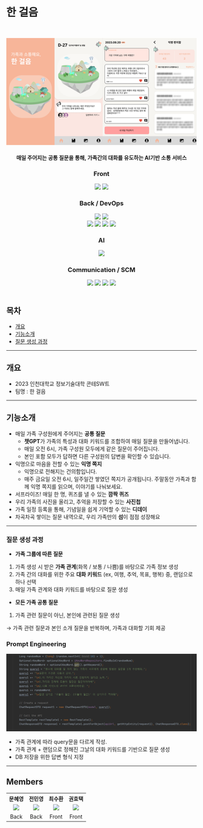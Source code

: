 # **한 걸음**

<br>

<div align="center">

![Alt text](docs/pages.png)

#### 매일 주어지는 공통 질문을 통해, 가족간의 대화를 유도하는 AI기반 소통 서비스

### Front
 <img src="https://img.shields.io/badge/javascript-F7DF1E?style=for-the-badge&logo=javascript&logoColor=black"> 
<img src="https://img.shields.io/badge/react-61DAFB?style=for-the-badge&logo=react&logoColor=black"> 


### Back / DevOps 
<img src="https://img.shields.io/badge/java-007396?style=for-the-badge&logo=java&logoColor=white"> 
<img src="https://img.shields.io/badge/springboot-6DB33F?style=for-the-badge&logo=springboot&logoColor=white">
<br>

<img src="https://img.shields.io/badge/mysql-4479A1?style=for-the-badge&logo=mysql&logoColor=white">
<img src="https://img.shields.io/badge/amazons3-569A31?style=for-the-badge&logo=amazons3&logoColor=#white">
<img src="https://img.shields.io/badge/amazonaws-232F3E?style=for-the-badge&logo=amazonaws&logoColor=#white">
<img src="https://img.shields.io/badge/firebase-FFCA28?style=for-the-badge&logo=firebase&logoColor=white">
<br>

### AI
<img src="https://img.shields.io/badge/chat gpt-412991?style=for-the-badge&logo=openai&logoColor=black"> 

### Communication / SCM
<img src="https://img.shields.io/badge/discord-5865F2?style=for-the-badge&logo=discord&logoColor=white">
<img src="https://img.shields.io/badge/notion-000000?style=for-the-badge&logo=firebase&logoColor=white">
<img src="https://img.shields.io/badge/googledrive-4285F4?style=for-the-badge&logo=googledrive&logoColor=white">
<img src="https://img.shields.io/badge/github-181717?style=for-the-badge&logo=github&logoColor=white">

</div>

<br>

## 목차
- [ 개요 ](#개요)
- [ 기능소개 ](#기능소개)
- [ 질문 생성 과정 ](#질문생성과정)
- - -
## 개요
- 2023 인천대학교 정보기술대학 콘테SW트
- 팀명 : 한 걸음

- - -

## 기능소개

- 매일 가족 구성원에게 주어지는 **공통 질문**
    - **챗GPT**가 가족의 특성과 대화 키워드를 조합하여 매일 질문을 만들어냅니다.
    - 매일 오전 6시, 가족 구성원 모두에게 같은 질문이 주어집니다.
    - 본인 포함 모두가 답하면 다른 구성원의 답변을 확인할 수 있습니다.
- 익명으로 마음을 전할 수 있는 **익명 쪽지**
    - 익명으로 전해지는 건의함입니다.
    - 매주 금요일 오전 6시, 일주일간 쌓였던 쪽지가 공개됩니다. 주말동안 가족과 함께 익명 쪽지를 읽으며, 이야기를 나눠보세요.
- 서프라이즈! 매일 한 명, 퀴즈를 낼 수 있는 **깜짝 퀴즈**
- 우리 가족의 사진을 올리고, 추억을 저장할 수 있는 **사진첩**
- 가족 일정 등록을 통해, 기념일을 쉽게 기억할 수 있는 **디데이**
- 차곡차곡 쌓이는 질문 내역으로,  우리 가족만의 **섬**이 점점 성장해요

- - -

### 질문 생성 과정

- **가족 그룹에 따른 질문**
1. 가족 생성 시 받은 **가족 관계**(화목 / 보통 / 나쁨)를 바탕으로 가족 정보 생성
2. 가족 간의 대화를 위한 주요 **대화 키워드** (ex, 여행, 추억, 목표, 행복) 중, 랜덤으로 하나 선택
3. 매일 가족 관계와 대화 키워드를 바탕으로 질문 생성
- **모든 가족 공통 질문**
1. 가족 관련 질문이 아닌, 본인에 관련된 질문 생성

→ 가족 관련 질문과 본인 소개 질문을 반복하며, 가족과 대화할 기회 제공

### Prompt Engineering

![Alt text](docs/prompt_engineering.png)

- 가족 관계에 따라 query문을 다르게 작성.
- 가족 관계 + 랜덤으로 정해진 그날의 대화 키워드를 기반으로 질문 생성
- DB 저장을 위한 답변 형식 지정
  
- - -

## **Members**
<table>
<tr align="center">
    <th>문혜영</th>
    <th>전민영</th>
      <th>최수환</th>
    <th>권효택</th>
</tr>
<tr align ="center">
    <td><a href="https://github.com/mummhy0811"><img src="https://avatars.githubusercontent.com/u/76941500?v=4" width="100"></a></td>
  <td><a href="https://github.com/miinyeong"><img src="https://avatars.githubusercontent.com/u/106754293?v=4" width="100"></a></td>
     <td> <a href="https://github.com/SooHwanIT"> <img src="https://avatars.githubusercontent.com/u/32871806?v=4" width="100"></a></td>
  <td> <a href="https://github.com/DIN-STUDIO"><img src="https://avatars.githubusercontent.com/u/86708287?v=4" width="100"> </a></td>
</tr>
<tr align ="center">
    <td>Back</td>
    <td>Back</td>
    <td>Front</td>
    <td>Front</td>
</tr>
</table>
</p>
